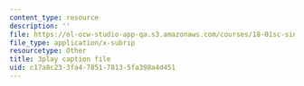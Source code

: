 ```yaml
---
content_type: resource
description: ''
file: https://ol-ocw-studio-app-qa.s3.amazonaws.com/courses/18-01sc-single-variable-calculus-fall-2010/c17a8c233fa4785178135fa398a4d451_KhwQKE_tld0.srt
file_type: application/x-subrip
resourcetype: Other
title: 3play caption file
uid: c17a8c23-3fa4-7851-7813-5fa398a4d451
---
```

